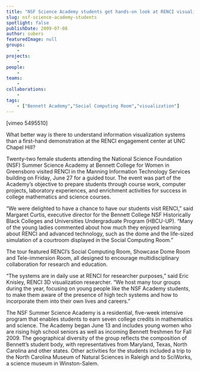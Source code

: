 ```yaml
---
title: "NSF Science Academy students get hands-on look at RENCI visualization systems"
slug: nsf-science-academy-students
spotlight: false
publishDate: 2009-07-08
author: subers
featuredImage: null
groups:
    - 
projects:
    - 
people:
    - 
teams: 
    - 
collaborations:
    - 
tags:
    - ["Bennett Academy","Social Computing Room","visualization"]
---
```

<p>[vimeo 5495510]</p>

<p>What better way is there to understand information visualization systems than a first-hand demonstration at the RENCI engagement center at UNC Chapel Hill?<!--more--></p>

<p>Twenty-two female students attending the National Science Foundation (NSF) Summer Science Academy at Bennett College for Women in Greensboro visited RENCI in the Manning Information Technology Services building on Friday, June 27 for a guided tour. The event was part of the Academy’s objective to prepare students through course work, computer projects, laboratory experiences, and enrichment activities for success in college mathematics and science courses.</p>

<p>“We were delighted to have a chance to have our students visit RENCI,” said Margaret Curtis, executive director for the Bennett College NSF Historically Black Colleges and Universities Undergraduate Program (HBCU-UP). “Many of the young ladies commented about how much they enjoyed learning about RENCI and advanced technology, such as the dome and the life-sized simulation of a courtroom displayed in the Social Computing Room.”</p>

<p>The tour featured RENCI’s Social Computing Room, Showcase Dome Room and Tele-immersion Room, all designed to encourage multidisciplinary collaboration for research and education.</p>

<p>“The systems are in daily use at RENCI for researcher purposes,” said Eric Knisley, RENCI 3D visualization researcher. “We host many tour groups during the year, focusing on young people like the NSF Academy students, to make them aware of the presence of high tech systems and how to incorporate them into their own lives and careers.”</p>

<p>The NSF Summer Science Academy is a residential, five-week intensive program that enables students to earn seven college credits in mathematics and science. The Academy began June 13 and includes young women who are rising high school seniors as well as incoming Bennett freshmen for Fall 2009. The geographical diversity of the group reflects the composition of Bennett’s student body, with representatives from Maryland, Texas, North Carolina and other states. Other activities for the students included a trip to the North Carolina Museum of Natural Sciences in Raleigh and to SciWorks, a science museum in Winston-Salem.</p>

<p><br class="spacer_" /></p>
